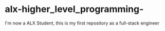 # alx-higher_level_programming-
I'm now a ALX Student, this is my first repository as a full-stack engineer
